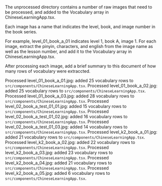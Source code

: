 The unprocessed directory contains a number of raw images that need to be processed, and added to the Vocabulary array in ChineseLearningApp.tsx.

Each image has a name that indicates the level, book, and image number in the book series.

For example, level_01_book_a_01 indicates level 1, book A, image 1.
For each image, extract the pinyin, characters, and english from the image name as well as the lesson number, and add it to the Vocabulary array in ChineseLearningApp.tsx.

After processing each image, add a brief summary to this document of how many rows of vocabulary were extraccted.

Processed level_01_book_a_01.jpg: added 25 vocabulary rows to `src/components/ChineseLearningApp.tsx`.
Processed level_01_book_a_02.jpg: added 25 vocabulary rows to `src/components/ChineseLearningApp.tsx`.
Processed level_01_book_a_03.jpg: added 28 vocabulary rows to `src/components/ChineseLearningApp.tsx`.
Processed level_02_book_a_test_01_01.jpg: added 15 vocabulary rows to `src/components/ChineseLearningApp.tsx`.
Processed level_02_book_a_test_01_02.jpg: added 16 vocabulary rows to `src/components/ChineseLearningApp.tsx`.
Processed level_02_book_a_test_01_03.jpg: added 14 vocabulary rows to `src/components/ChineseLearningApp.tsx`.
Processed level_k2_book_a_01.jpg: added 21 vocabulary rows to `src/components/ChineseLearningApp.tsx`.
Processed level_k2_book_a_02.jpg: added 22 vocabulary rows to `src/components/ChineseLearningApp.tsx`.
Processed level_k2_book_a_03.jpg: added 23 vocabulary rows to `src/components/ChineseLearningApp.tsx`.
Processed level_k2_book_a_04.jpg: added 21 vocabulary rows to `src/components/ChineseLearningApp.tsx`.
Processed level_k2_book_a_05.jpg: added 6 vocabulary rows to `src/components/ChineseLearningApp.tsx`.